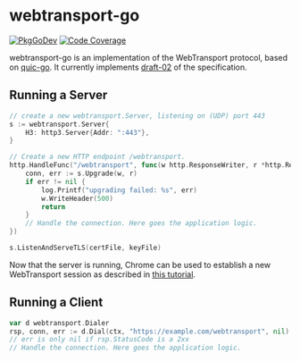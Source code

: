 # webtransport-go

[![PkgGoDev](https://pkg.go.dev/badge/github.com/kixelated/webtransport-go)](https://pkg.go.dev/github.com/kixelated/webtransport-go)
[![Code Coverage](https://img.shields.io/codecov/c/github/kixelated/webtransport-go/main.svg?style=flat-square)](https://codecov.io/gh/kixelated/webtransport-go/)

webtransport-go is an implementation of the WebTransport protocol, based on [quic-go](https://github.com/kixelated/quic-go). It currently implements [draft-02](https://www.ietf.org/archive/id/draft-ietf-webtrans-http3-02.html) of the specification.

## Running a Server

```go
// create a new webtransport.Server, listening on (UDP) port 443
s := webtransport.Server{
    H3: http3.Server{Addr: ":443"},
}

// Create a new HTTP endpoint /webtransport.
http.HandleFunc("/webtransport", func(w http.ResponseWriter, r *http.Request) {
    conn, err := s.Upgrade(w, r)
    if err != nil {
        log.Printf("upgrading failed: %s", err)
        w.WriteHeader(500)
        return
    }
    // Handle the connection. Here goes the application logic. 
})

s.ListenAndServeTLS(certFile, keyFile)
```

Now that the server is running, Chrome can be used to establish a new WebTransport session as described in [this tutorial](https://web.dev/webtransport/).

## Running a Client

```go
var d webtransport.Dialer
rsp, conn, err := d.Dial(ctx, "https://example.com/webtransport", nil)
// err is only nil if rsp.StatusCode is a 2xx
// Handle the connection. Here goes the application logic.
```

